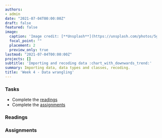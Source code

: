 ```yaml
---
authors:
- admin
date: "2021-07-04T00:00:00Z"
draft: false
featured: false
image:
  caption: 'Image credit: [**Unsplash**](https://unsplash.com/photos/5gGcn2PRrtc)'
  focal_point: ""
  placement: 2
  preview_only: true
lastmod: "2021-07-04T00:00:00Z"
projects: []
subtitle: 'Importing and recoding data :chart_with_downwards_trend:'
summary: Importing data, data types and classes, recoding.
title: 'Week 4 - Data wrangling'
---
```


### Tasks

- Complete the [readings](/post/04-week/#readings)
- Complete the [assignments](/post/04-week/#assignments)

### Readings

### Assignments
